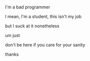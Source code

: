 I'm a bad programmer

I mean, I'm a student, this isn't my job

but I suck at it nonetheless

um just

don't be here if you care for your sanity

thanks
